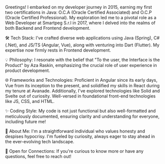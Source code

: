 Greetings! 
I embarked on my developer journey in 2015, earning my first two certifications in Java: O.C.A (Oracle Certified Associated) and O.C.P (Oracle Certified Professional). My exploration led me to a pivotal role as a Web Developer at Smartpeg S.r.l in 2017, where I delved into the realms of both Backend and Frontend development.

🛠️ Tech Stack: I've crafted diverse web applications using Java (Spring), C# (.Net), and JS/TS (Angular, Vue), along with venturing into Dart (Flutter). My expertise now firmly rests in Frontend development.

💡 Philosophy: I resonate with the belief that "To the user, the Interface is the Product" by Aza Raskin, emphasizing the crucial role of user experience in product development.

🌐 Frameworks and Technologies: Proficient in Angular since its early days, Vue from its inception to the present, and solidified my skills in React during my tenure at Avanade. Additionally, I've explored technologies like Solid and Svelte out of curiosity. Well-versed in foundational front-end technologies like JS, CSS, and HTML.

✨ Coding Style: My code is not just functional but also well-formatted and meticulously documented, ensuring clarity and understanding for everyone, including future me!

🤝 About Me: I'm a straightforward individual who values honesty and despises hypocrisy. I'm fueled by curiosity, always eager to stay ahead in the ever-evolving tech landscape.

🌟 Open for Connections: If you're curious to know more or have any questions, feel free to reach out!
<!---

- 👀 I’m interested in FrontEnd technology mainly
- 🌱 I’m currently learning what I need for work (laugh) 
- 💞️ I’m looking to collaborate on ...
- 📫 How to reach me ...


Mirko92/Mirko92 is a ✨ special ✨ repository because its `README.md` (this file) appears on your GitHub profile.
You can click the Preview link to take a look at your changes.
--->
